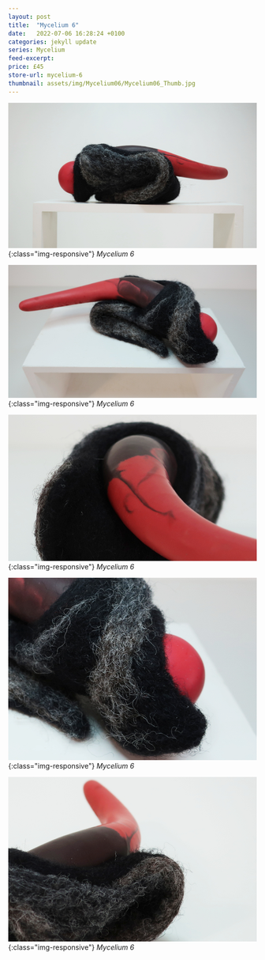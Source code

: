 ```yaml
---
layout: post
title:  "Mycelium 6"
date:   2022-07-06 16:28:24 +0100
categories: jekyll update
series: Mycelium
feed-excerpt:
price: £45
store-url: mycelium-6
thumbnail: assets/img/Mycelium06/Mycelium06_Thumb.jpg
---
```

![Mycelium 6 Sculpture](/assets/img/Mycelium06/Mycelium06_02.jpg){:class="img-responsive"}
*Mycelium 6*

![Mycelium 6 Sculpture](/assets/img/Mycelium06/Mycelium06_03.jpg){:class="img-responsive"}
*Mycelium 6*

![Mycelium 6 Sculpture](/assets/img/Mycelium06/Mycelium06_04.jpg){:class="img-responsive"}
*Mycelium 6*

![Mycelium 6 Sculpture](/assets/img/Mycelium06/Mycelium06_06.jpg){:class="img-responsive"}
*Mycelium 6*

![Mycelium 6 Sculpture](/assets/img/Mycelium06/Mycelium06_05.jpg){:class="img-responsive"}
*Mycelium 6*